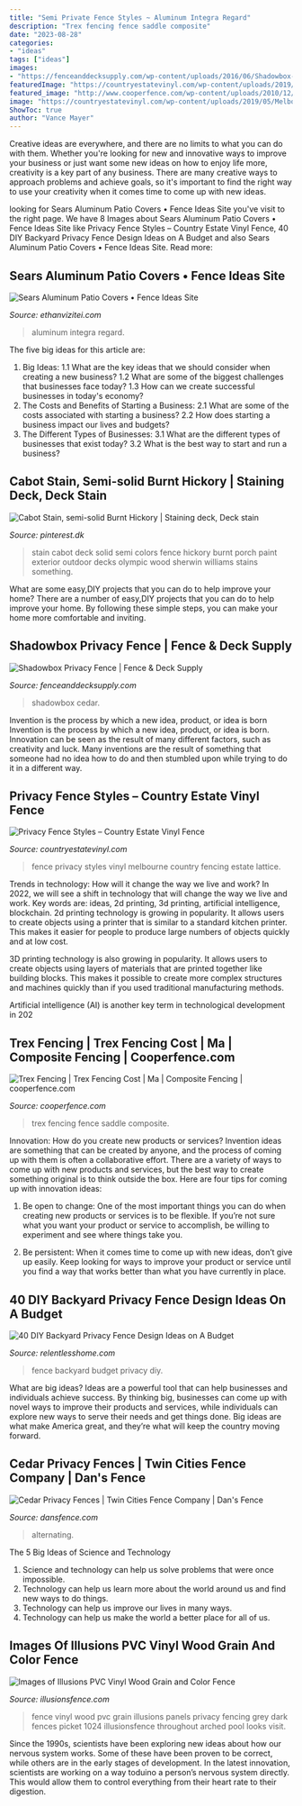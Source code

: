 ```yaml
---
title: "Semi Private Fence Styles ~ Aluminum Integra Regard"
description: "Trex fencing fence saddle composite"
date: "2023-08-28"
categories:
- "ideas"
tags: ["ideas"]
images:
- "https://fenceanddecksupply.com/wp-content/uploads/2016/06/Shadowbox-Fence-with-Single-Gate-13-1030x687.jpg"
featuredImage: "https://countryestatevinyl.com/wp-content/uploads/2019/05/Melbourne-Fence-with-Lattice1.jpg"
featured_image: "http://www.cooperfence.com/wp-content/uploads/2010/12/trex-seclusions-saddle-fence-big-011.jpg"
image: "https://countryestatevinyl.com/wp-content/uploads/2019/05/Melbourne-Fence-with-Lattice1.jpg"
ShowToc: true
author: "Vance Mayer"
---
```



Creative ideas are everywhere, and there are no limits to what you can do with them. Whether you're looking for new and innovative ways to improve your business or just want some new ideas on how to enjoy life more, creativity is a key part of any business. There are many creative ways to approach problems and achieve goals, so it's important to find the right way to use your creativity when it comes time to come up with new ideas.

	

		
looking for Sears Aluminum Patio Covers • Fence Ideas Site you've visit to the right page. We have 8 Images about Sears Aluminum Patio Covers • Fence Ideas Site like Privacy Fence Styles – Country Estate Vinyl Fence, 40 DIY Backyard Privacy Fence Design Ideas on A Budget and also Sears Aluminum Patio Covers • Fence Ideas Site. Read more:
		
    
## Sears Aluminum Patio Covers • Fence Ideas Site

<img loading=lazy src="https://ethanvizitei.com/wp-content/uploads/2020/01/integra-20-ft-x-12-ft-white-aluminum-attached-solid-patio-cover-with-4-posts-10-lbs-live-load-with-regard-to-measurements-1000-x-1000.jpg" onerror="this.onerror=null;this.src='https://tse1.mm.bing.net/th?id=OIP.CO4zgICyAXBCxTEo9Crg7wHaHa&amp;pid=15.1';" alt="Sears Aluminum Patio Covers • Fence Ideas Site">

_Source: ethanvizitei.com_

>aluminum integra regard. 

	

The five big ideas for this article are:
1. Big Ideas: 
1.1 What are the key ideas that we should consider when creating a new business? 
1.2 What are some of the biggest challenges that businesses face today? 
1.3 How can we create successful businesses in today's economy? 
2. The Costs and Benefits of Starting a Business: 
2.1 What are some of the costs associated with starting a business? 
2.2 How does starting a business impact our lives and budgets? 
3. The Different Types of Businesses: 
3.1 What are the different types of businesses that exist today? 
3.2 What is the best way to start and run a business?

    
## Cabot Stain, Semi-solid Burnt Hickory | Staining Deck, Deck Stain

<img loading=lazy src="https://i.pinimg.com/736x/f2/13/c8/f213c852dea87b20ed642a3caeab1376--porch-stain-fence-stain.jpg" onerror="this.onerror=null;this.src='https://tse2.mm.bing.net/th?id=OIP.Rpre7hHIujR4L1QJNeRxuAHaJ3&amp;pid=15.1';" alt="Cabot Stain, semi-solid Burnt Hickory | Staining deck, Deck stain">

_Source: pinterest.dk_

>stain cabot deck solid semi colors fence hickory burnt porch paint exterior outdoor decks olympic wood sherwin williams stains something. 

	

What are some easy,DIY projects that you can do to help improve your home?
There are a number of easy,DIY projects that you can do to help improve your home. By following these simple steps, you can make your home more comfortable and inviting.

    
## Shadowbox Privacy Fence | Fence &amp; Deck Supply

<img loading=lazy src="https://fenceanddecksupply.com/wp-content/uploads/2016/06/Shadowbox-Fence-with-Single-Gate-13-1030x687.jpg" onerror="this.onerror=null;this.src='https://tse1.mm.bing.net/th?id=OIP.lp_U0w5uu1Ii8c-Z7t1WXwHaE8&amp;pid=15.1';" alt="Shadowbox Privacy Fence | Fence &amp; Deck Supply">

_Source: fenceanddecksupply.com_

>shadowbox cedar. 

	

Invention is the process by which a new idea, product, or idea is born
Invention is the process by which a new idea, product, or idea is born. Innovation can be seen as the result of many different factors, such as creativity and luck. Many inventions are the result of something that someone had no idea how to do and then stumbled upon while trying to do it in a different way.

    
## Privacy Fence Styles – Country Estate Vinyl Fence

<img loading=lazy src="https://countryestatevinyl.com/wp-content/uploads/2019/05/Melbourne-Fence-with-Lattice1.jpg" onerror="this.onerror=null;this.src='https://tse3.mm.bing.net/th?id=OIP.28WM787LUwg_97RK2GFLGwHaFA&amp;pid=15.1';" alt="Privacy Fence Styles – Country Estate Vinyl Fence">

_Source: countryestatevinyl.com_

>fence privacy styles vinyl melbourne country fencing estate lattice. 

	

Trends in technology: How will it change the way we live and work?
In 2022, we will see a shift in technology that will change the way we live and work. Key words are: ideas, 2d printing, 3d printing, artificial intelligence, blockchain. 
2d printing technology is growing in popularity. It allows users to create objects using a printer that is similar to a standard kitchen printer. This makes it easier for people to produce large numbers of objects quickly and at low cost. 

3D printing technology is also growing in popularity. It allows users to create objects using layers of materials that are printed together like building blocks. This makes it possible to create more complex structures and machines quickly than if you used traditional manufacturing methods. 

Artificial intelligence (AI) is another key term in technological development in 202
    
## Trex Fencing | Trex Fencing Cost | Ma | Composite Fencing | Cooperfence.com

<img loading=lazy src="http://www.cooperfence.com/wp-content/uploads/2010/12/trex-seclusions-saddle-fence-big-011.jpg" onerror="this.onerror=null;this.src='https://tse1.mm.bing.net/th?id=OIP.fBs7OEPzwST0-qJSZckIaQHaFj&amp;pid=15.1';" alt="Trex Fencing | Trex Fencing Cost | Ma | Composite Fencing | cooperfence.com">

_Source: cooperfence.com_

>trex fencing fence saddle composite. 

	

Innovation: How do you create new products or services?
Invention ideas are something that can be created by anyone, and the process of coming up with them is often a collaborative effort. There are a variety of ways to come up with new products and services, but the best way to create something original is to think outside the box. Here are four tips for coming up with innovation ideas:
1. Be open to change: One of the most important things you can do when creating new products or services is to be flexible. If you’re not sure what you want your product or service to accomplish, be willing to experiment and see where things take you.

2. Be persistent: When it comes time to come up with new ideas, don’t give up easily. Keep looking for ways to improve your product or service until you find a way that works better than what you have currently in place.

    
## 40 DIY Backyard Privacy Fence Design Ideas On A Budget

<img loading=lazy src="http://relentlesshome.com/wp-content/uploads/2019/11/Fence-Design-Ideas-Budget9.jpg" onerror="this.onerror=null;this.src='https://tse2.mm.bing.net/th?id=OIP.dB8Inq2XJJZeQ_lIJhjvBQHaE8&amp;pid=15.1';" alt="40 DIY Backyard Privacy Fence Design Ideas on A Budget">

_Source: relentlesshome.com_

>fence backyard budget privacy diy. 

	

What are big ideas?
Ideas are a powerful tool that can help businesses and individuals achieve success. By thinking big, businesses can come up with novel ways to improve their products and services, while individuals can explore new ways to serve their needs and get things done. Big ideas are what make America great, and they’re what will keep the country moving forward.

    
## Cedar Privacy Fences | Twin Cities Fence Company | Dan&#039;s Fence

<img loading=lazy src="https://dansfence.com/wp-content/gallery/cedar-privacy-standard/solid-board.jpg" onerror="this.onerror=null;this.src='https://tse2.mm.bing.net/th?id=OIP.Po62Li9KTnP8EAUNJq3PXwHaFj&amp;pid=15.1';" alt="Cedar Privacy Fences | Twin Cities Fence Company | Dan&#039;s Fence">

_Source: dansfence.com_

>alternating. 

	

The 5 Big Ideas of Science and Technology
1. Science and technology can help us solve problems that were once impossible.
2. Technology can help us learn more about the world around us and find new ways to do things.
3. Technology can help us improve our lives in many ways.
4. Technology can help us make the world a better place for all of us.

    
## Images Of Illusions PVC Vinyl Wood Grain And Color Fence

<img loading=lazy src="https://illusionsfence.com/wp-content/uploads/2014/10/illusions-black-vinyl-pvc-privacy-matte-finish-fencing-panels-5-1024x1024.jpg" onerror="this.onerror=null;this.src='https://tse3.mm.bing.net/th?id=OIP.EipDSmfVP9cRefzy9XPIWAHaHa&amp;pid=15.1';" alt="Images of Illusions PVC Vinyl Wood Grain and Color Fence">

_Source: illusionsfence.com_

>fence vinyl wood pvc grain illusions panels privacy fencing grey dark fences picket 1024 illusionsfence throughout arched pool looks visit. 

	

Since the 1990s, scientists have been exploring new ideas about how our nervous system works. Some of these have been proven to be correct, while others are in the early stages of development. In the latest innovation, scientists are working on a way toduino a person’s nervous system directly. This would allow them to control everything from their heart rate to their digestion.

